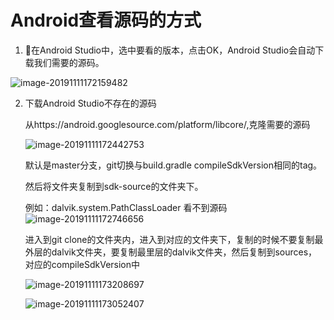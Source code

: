 # Android查看源码的方式

1. 在Android Studio中，选中要看的版本，点击OK，Android Studio会自动下载我们需要的源码。

![image-20191111172159482](http://xiaoyu-ipic.oss-cn-beijing.aliyuncs.com/blog/2019-11-11-092159.png)

2. 下载Android Studio不存在的源码

   从https://android.googlesource.com/platform/libcore/,克隆需要的源码

   ![image-20191111172442753](http://xiaoyu-ipic.oss-cn-beijing.aliyuncs.com/blog/2019-11-11-092443.png)

   默认是master分支，git切换与build.gradle compileSdkVersion相同的tag。

   然后将文件夹复制到sdk-source的文件夹下。

   例如：dalvik.system.PathClassLoader  看不到源码![image-20191111172746656](http://xiaoyu-ipic.oss-cn-beijing.aliyuncs.com/blog/2019-11-11-092747.png)

   进入到git clone的文件夹内，进入到对应的文件夹下，复制的时候不要复制最外层的dalvik文件夹，要复制最里层的dalvik文件夹，然后复制到sources，对应的compileSdkVersion中

   ![image-20191111173208697](http://xiaoyu-ipic.oss-cn-beijing.aliyuncs.com/blog/2019-11-11-093209.png)

   ![image-20191111173052407](http://xiaoyu-ipic.oss-cn-beijing.aliyuncs.com/blog/2019-11-11-093053.png)